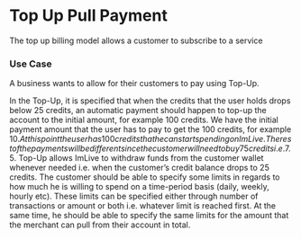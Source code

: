 # Top Up Pull Payment 

The top up billing model allows a customer to subscribe to a service

### Use Case
A business wants to allow for their customers to pay using Top-Up.

In the Top-Up, it is specified that when the credits that the user holds drops below 25 credits, an automatic payment should happen to top-up the account to the initial amount, for example 100 credits.
We have the initial payment amount that the user has to pay to get the 100 credits, for example 10$. At this point the user has 100 credits that he can start spending on ImLive.
The rest of the payments will be different since the customer will need to buy 75 credits i.e. 7.5$.
Top-Up allows ImLive to withdraw funds from the customer wallet whenever needed i.e. when the customer’s credit balance drops to 25 credits.
The customer should be able to specify some limits in regards to how much he is willing to spend on a time-period basis (daily, weekly, hourly etc). 
These limits can be specified either through number of transactions or amount or both i.e. whatever limit is reached first.
At the same time, he should be able to specify the same limits for the amount that the merchant can pull from their account in total.


